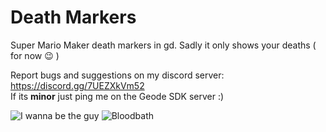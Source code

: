 # Death Markers

Super Mario Maker death markers in gd.
Sadly it only shows your deaths ( for now 😉 )

Report bugs and suggestions on my discord server: https://discord.gg/7UEZXkVm52 \
If its **minor** just ping me on the Geode SDK server :)

![I wanna be the guy](https://github.com/Bean0of/deathmarkers/blob/main/images/iwannabetheguy.jpg?raw=true)
![Bloodbath](https://github.com/Bean0of/deathmarkers/blob/main/images/bloodbath.jpg?raw=true)
